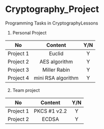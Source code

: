 # Cryptography_Project 
Programming Tasks in CryptographyLessons

1. Personal Project

|No|Content|Y/N|
|:--------:|:--------:|:--------:|
| Project 1 | Euclid | Y |
| Project 2 | AES algorithm | Y |
| Project 3 | Miller Rabin | Y |
| Project 4 | mini RSA algorithm | Y |

2. Team project

|No|Content|Y/N|
|:--------:|:--------:|:--------:|
| Project 1 | PKCS #1 v2.2 | Y |
| Project 2 | ECDSA | Y |
